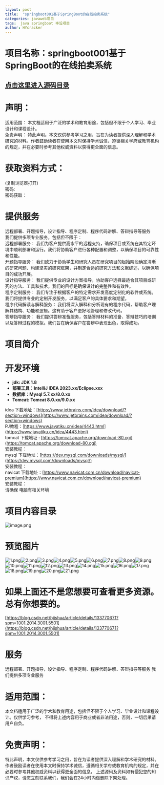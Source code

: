 ```yaml
---
layout: post
title:  "springboot001基于SpringBoot的在线拍卖系统"
categories: javaweb项目
tags:  java springboot 毕设项目
author: HYcracker
---
```


<a name="MlUKY"></a>
# 项目名称：springboot001基于SpringBoot的在线拍卖系统
<a name="Uezi0"></a>
## [点击这里进入源码目录](https://blog.csdn.net/hjjshua/article/details/133770671?spm=1001.2014.3001.5501)

<a name="dNCAb"></a>
# 声明：
适用范围： 本文档适用于广泛的学术和教育用途，包括但不限于个人学习、毕业设计和课程设计。<br />免责声明： 特此声明，本文仅供参考学习之用，旨在为读者提供深入理解和学术研究的材料。作者鼓励读者在使用本文时保持学术诚信，遵循相关学府或教育机构的规定，并在必要时参考其他权威资料以获得更全面的信息。

<a name="nvCWc"></a>
# 获取资料方式：
(复制浏览器打开)<br />密码:<br />密码获取：
<a name="kI0g2"></a>
# 提供服务
远程部署、开题指导，设计指导、程序定制、程序代码讲解、答辩指导等服务<br />我们提供多项专业服务，包括但不限于：<br />远程部署服务： 我们为客户提供高水平的远程支持，确保项目或系统在其特定环境中顺利部署和运行。我们将协助客户进行各种配置和调整，以确保项目的可靠性和性能。<br />开题指导服务： 我们致力于协助学生和研究人员在研究项目的起始阶段确定清晰的研究问题、构建坚实的研究框架，并制定合适的研究方法和文献综述，以确保项目的成功开展。<br />设计指导服务： 我们提供专业的设计方案指导，协助客户选择最适合其项目或研究的方法、工具和技术。我们的目标是确保设计的完整性和有效性。<br />程序定制服务： 我们专注于根据客户的特定需求开发高度定制化的软件或系统。我们将提供专业的定制开发服务，以满足客户的具体要求和期望。<br />程序代码解读与解释服务： 我们将深入解释和分析现有的程序代码，帮助客户理解其结构、功能和逻辑。这有助于客户更好地管理和修改代码。<br />答辩指导服务： 我们提供答辩准备服务，包括答辩材料的准备、答辩技巧的培训以及答辩过程的模拟。我们旨在确保客户在答辩中表现出色，取得成功。
<a name="miPsU"></a>
# 项目简介
<a name="Xv3ng"></a>
# 开发环境

- **jdk: JDK 1.8**
- **部署工具：IntelliJ IDEA 2023.xx/Eclipse.xxx**
- **数据库：Mysql 5.7.xx/8.0.xx**
- **Tomcat: Tomcat 8.0.xx/9.0.xx**

idea 下载地址：[https://www.jetbrains.com/idea/download/?section=windows](https://www.jetbrains.com/idea/download/?section=windows)<br />PJ教程：[https://www.javatiku.cn/idea/4443.html](https://www.javatiku.cn/idea/4443.html)<br />tomcat 下载地址 : [https://tomcat.apache.org/download-80.cgi](https://tomcat.apache.org/download-80.cgi)<br />安装教程：<br />mysql 下载地址：[https://dev.mysql.com/downloads/mysql/](https://dev.mysql.com/downloads/mysql/)<br />安装教程：<br />navicat 下载地址：[https://www.navicat.com.cn/download/navicat-premium](https://www.navicat.com.cn/download/navicat-premium)<br />安装教程：<br />请确保 电脑有相关环境
<a name="IBFYN"></a>
# 项目内容目录
![image.png](https://cdn.nlark.com/yuque/0/2023/png/38608205/1697868034601-0e051afb-aad1-4cfa-bffb-d7c47821ef09.png#averageHue=%23e8f1b0&clientId=u1abd1c96-d9aa-4&from=paste&height=390&id=u390d6d25&originHeight=439&originWidth=952&originalType=binary&ratio=1.125&rotation=0&showTitle=false&size=55102&status=done&style=none&taskId=u48e6ee9a-93a0-44e7-a7c1-3f733782a39&title=&width=846.2222222222222)

<a name="uKwwC"></a>
# 预览图片

![1.png](https://cdn.nlark.com/yuque/0/2023/png/38608205/1697868135198-1877f15a-794f-4ee9-a578-5e8a8a193aa4.png#averageHue=%234e5351&clientId=u1abd1c96-d9aa-4&from=paste&height=524&id=u0a03fdfc&originHeight=589&originWidth=1267&originalType=binary&ratio=1.125&rotation=0&showTitle=false&size=733658&status=done&style=none&taskId=ueacc3901-7cd0-4724-bb71-9830cc78dc4&title=&width=1126.2222222222222)![2.png](https://cdn.nlark.com/yuque/0/2023/png/38608205/1697868134573-5a33b1d8-4219-4249-a768-02cf6276e4cb.png#averageHue=%23bcc3cd&clientId=u1abd1c96-d9aa-4&from=paste&height=502&id=ub877375d&originHeight=565&originWidth=1268&originalType=binary&ratio=1.125&rotation=0&showTitle=false&size=52949&status=done&style=none&taskId=u82a50d15-a8a8-4848-ae4c-d255e93229d&title=&width=1127.111111111111)![3.png](https://cdn.nlark.com/yuque/0/2023/png/38608205/1697868134602-732c43bd-35e1-439f-97b5-fb70c2a757c1.png#averageHue=%23b5bdc7&clientId=u1abd1c96-d9aa-4&from=paste&height=503&id=ube28e1e7&originHeight=566&originWidth=1269&originalType=binary&ratio=1.125&rotation=0&showTitle=false&size=60642&status=done&style=none&taskId=ud805617c-097d-4fc4-b4cc-c6839fa3451&title=&width=1128)![4.png](https://cdn.nlark.com/yuque/0/2023/png/38608205/1697868134687-2769d2af-0321-48e8-83af-7d2e7327d041.png#averageHue=%239fa9b7&clientId=u1abd1c96-d9aa-4&from=paste&height=504&id=u268184fb&originHeight=567&originWidth=1268&originalType=binary&ratio=1.125&rotation=0&showTitle=false&size=158227&status=done&style=none&taskId=u945637e0-2ebf-4743-a91c-d8c8704b3e6&title=&width=1127.111111111111)![5.png](https://cdn.nlark.com/yuque/0/2023/png/38608205/1697868134657-d7398831-b25a-415e-9814-5159cf3c5144.png#averageHue=%23a4aebb&clientId=u1abd1c96-d9aa-4&from=paste&height=488&id=u79d666c8&originHeight=549&originWidth=1266&originalType=binary&ratio=1.125&rotation=0&showTitle=false&size=86138&status=done&style=none&taskId=u69ca5e91-570c-4617-ba54-9181d17b1b7&title=&width=1125.3333333333333)![6.png](https://cdn.nlark.com/yuque/0/2023/png/38608205/1697868135010-3d5f8195-e3dc-4627-ae52-54bd96a372ad.png#averageHue=%239aa1af&clientId=u1abd1c96-d9aa-4&from=paste&height=510&id=udbdc5c7d&originHeight=574&originWidth=1268&originalType=binary&ratio=1.125&rotation=0&showTitle=false&size=147698&status=done&style=none&taskId=ufede9c95-fba7-4b78-ae4a-915315eda0b&title=&width=1127.111111111111)![7.png](https://cdn.nlark.com/yuque/0/2023/png/38608205/1697868135041-b7f15bb8-830d-4266-99d3-b43576615aa9.png#averageHue=%2398a0ac&clientId=u1abd1c96-d9aa-4&from=paste&height=514&id=u2a12188c&originHeight=578&originWidth=1268&originalType=binary&ratio=1.125&rotation=0&showTitle=false&size=121534&status=done&style=none&taskId=u0fc831cb-4c54-421b-83ec-05321ec7c76&title=&width=1127.111111111111)![8.png](https://cdn.nlark.com/yuque/0/2023/png/38608205/1697868135093-a6e224a9-b26a-479c-85ff-7a52cdbdceea.png#averageHue=%2396a0af&clientId=u1abd1c96-d9aa-4&from=paste&height=513&id=u03050f89&originHeight=577&originWidth=1267&originalType=binary&ratio=1.125&rotation=0&showTitle=false&size=123781&status=done&style=none&taskId=u9adab230-b6d0-4bc3-a69c-6ca991c5512&title=&width=1126.2222222222222)![9.png](https://cdn.nlark.com/yuque/0/2023/png/38608205/1697868135139-63bf81d0-6158-4a5e-a47f-da0617414506.png#averageHue=%23b4bcc8&clientId=u1abd1c96-d9aa-4&from=paste&height=500&id=u62d9d51b&originHeight=563&originWidth=1268&originalType=binary&ratio=1.125&rotation=0&showTitle=false&size=95302&status=done&style=none&taskId=u6471332c-3a11-4bf2-9a63-6401ccb49e9&title=&width=1127.111111111111)![10.png](https://cdn.nlark.com/yuque/0/2023/png/38608205/1697868135395-7b91dda4-7a91-4861-9db3-0e097b7d72b1.png#averageHue=%23aab5c3&clientId=u1abd1c96-d9aa-4&from=paste&height=508&id=u0da81d6f&originHeight=572&originWidth=1268&originalType=binary&ratio=1.125&rotation=0&showTitle=false&size=98319&status=done&style=none&taskId=uf3807862-f575-466b-b70d-802a69305ec&title=&width=1127.111111111111)![11.png](https://cdn.nlark.com/yuque/0/2023/png/38608205/1697868135461-cbcacd61-6a12-4283-be50-4ed0549078b8.png#averageHue=%239da4b2&clientId=u1abd1c96-d9aa-4&from=paste&height=508&id=u9f536e69&originHeight=572&originWidth=1267&originalType=binary&ratio=1.125&rotation=0&showTitle=false&size=107872&status=done&style=none&taskId=u05f965bb-c8da-4e42-941d-438fa20681f&title=&width=1126.2222222222222)![12.png](https://cdn.nlark.com/yuque/0/2023/png/38608205/1697868135473-22057693-f593-4565-9f61-be47bf0efdcd.png#averageHue=%23dedfe4&clientId=u1abd1c96-d9aa-4&from=paste&height=499&id=udbe57901&originHeight=561&originWidth=1268&originalType=binary&ratio=1.125&rotation=0&showTitle=false&size=77159&status=done&style=none&taskId=u755ff101-6e30-4a95-8d35-5298dced1ef&title=&width=1127.111111111111)![13.png](https://cdn.nlark.com/yuque/0/2023/png/38608205/1697868135514-e6e915c6-e7ab-4ab0-82b0-4814a973394a.png#averageHue=%23a8b2be&clientId=u1abd1c96-d9aa-4&from=paste&height=461&id=u3681537d&originHeight=519&originWidth=1267&originalType=binary&ratio=1.125&rotation=0&showTitle=false&size=74941&status=done&style=none&taskId=ufbf3b780-3f3a-46a2-b68a-7db31ca6870&title=&width=1126.2222222222222)![14.png](https://cdn.nlark.com/yuque/0/2023/png/38608205/1697868135653-64f71f77-37de-4fe0-98dc-27a5df29e769.png#averageHue=%23aeb7c3&clientId=u1abd1c96-d9aa-4&from=paste&height=469&id=u50970af5&originHeight=528&originWidth=1266&originalType=binary&ratio=1.125&rotation=0&showTitle=false&size=68943&status=done&style=none&taskId=uaaba72ac-465f-4e1e-98f2-256f6fa5eb8&title=&width=1125.3333333333333)![15.png](https://cdn.nlark.com/yuque/0/2023/png/38608205/1697868135735-dd518fcc-6534-4901-b549-37ff34eac675.png#averageHue=%23a4aeba&clientId=u1abd1c96-d9aa-4&from=paste&height=462&id=u654b0486&originHeight=520&originWidth=1267&originalType=binary&ratio=1.125&rotation=0&showTitle=false&size=81455&status=done&style=none&taskId=u122016ef-2060-4558-9bfb-6520ff68aa5&title=&width=1126.2222222222222)![16.png](https://cdn.nlark.com/yuque/0/2023/png/38608205/1697868136361-43124794-e0c1-48cd-816c-f8074af405aa.png#averageHue=%2332a747&clientId=u1abd1c96-d9aa-4&from=paste&height=468&id=u05092d99&originHeight=527&originWidth=1268&originalType=binary&ratio=1.125&rotation=0&showTitle=false&size=527370&status=done&style=none&taskId=ufc6866d1-63ec-41cc-9c20-8f42dfa2e9e&title=&width=1127.111111111111)![17.png](https://cdn.nlark.com/yuque/0/2023/png/38608205/1697868136526-ca1af5e7-e4f0-4d14-870e-34b6821aa632.png#averageHue=%234f92b9&clientId=u1abd1c96-d9aa-4&from=paste&height=540&id=u894c89ff&originHeight=608&originWidth=1259&originalType=binary&ratio=1.125&rotation=0&showTitle=false&size=767415&status=done&style=none&taskId=u24846a36-1771-49b5-bbc2-006a1b91335&title=&width=1119.111111111111)![18.png](https://cdn.nlark.com/yuque/0/2023/png/38608205/1697868136568-eee378db-4546-4930-9c7e-304824d6a3bf.png#averageHue=%234e96bc&clientId=u1abd1c96-d9aa-4&from=paste&height=524&id=u08882b34&originHeight=589&originWidth=1265&originalType=binary&ratio=1.125&rotation=0&showTitle=false&size=730295&status=done&style=none&taskId=u763d614f-f940-4a4a-8672-38128de0284&title=&width=1124.4444444444443)![19.png](https://cdn.nlark.com/yuque/0/2023/png/38608205/1697868136273-92e21ba4-a460-4b9c-b07f-0aec847faf7b.png#averageHue=%23dadadc&clientId=u1abd1c96-d9aa-4&from=paste&height=461&id=u315c45e6&originHeight=519&originWidth=1268&originalType=binary&ratio=1.125&rotation=0&showTitle=false&size=174817&status=done&style=none&taskId=u3c5e81cc-4dfe-4fbe-a0fc-aa24e834711&title=&width=1127.111111111111)![20.png](https://cdn.nlark.com/yuque/0/2023/png/38608205/1697868136448-b23d506f-a8fc-43b6-9d48-3a7279e60b29.png#averageHue=%2326b475&clientId=u1abd1c96-d9aa-4&from=paste&height=516&id=u83f26451&originHeight=580&originWidth=1268&originalType=binary&ratio=1.125&rotation=0&showTitle=false&size=338240&status=done&style=none&taskId=u81c2cc80-db51-46b9-8524-fdd7a480e70&title=&width=1127.111111111111)![21.png](https://cdn.nlark.com/yuque/0/2023/png/38608205/1697868136619-7e3ad39a-2e63-4f82-85cf-62f0ab0352e5.png#averageHue=%2325b376&clientId=u1abd1c96-d9aa-4&from=paste&height=461&id=u79b60752&originHeight=519&originWidth=1267&originalType=binary&ratio=1.125&rotation=0&showTitle=false&size=252147&status=done&style=none&taskId=uad335888-3ae3-4cc7-b0ac-211650034bf&title=&width=1126.2222222222222)
<a name="uT50Y"></a>
# 如果上面还不是您想要可查看更多资源。总有你想要的。
[https://blog.csdn.net/hjjshua/article/details/133770671?spm=1001.2014.3001.5501](https://blog.csdn.net/hjjshua/article/details/133770671?spm=1001.2014.3001.5501)
<a name="wTQLC"></a>
# 服务
远程部署、开题指导，设计指导、程序定制、程序代码讲解、答辩指导等服务 我们提供多项专业服务
<a name="nLbKj"></a>
# 适用范围：
本文档适用于广泛的学术和教育用途，包括但不限于个人学习、毕业设计和课程设计。仅供学习参考， 不得将上述内容用于商业或者非法用途，否则，一切后果请用户自负。
<a name="HU23Z"></a>
# 免责声明：
特此声明，本文仅供参考学习之用，旨在为读者提供深入理解和学术研究的材料。作者鼓励读者在使用本文时保持学术诚信，遵循相关学府或教育机构的规定，并在必要时参考其他权威资料以获得更全面的信息。 上述源码及资料如有侵犯您的知识产权，请您立刻联系我们，我们会在24小时内做删除下架处理。



